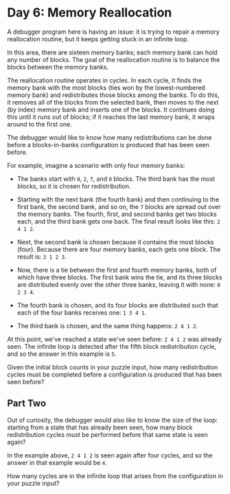 # Day 6: Memory Reallocation

A debugger program here is having an issue: it is trying to repair a memory
reallocation routine, but it keeps getting stuck in an infinite loop.

In this area, there are sixteen memory banks; each memory bank can hold any
number of blocks. The goal of the reallocation routine is to balance the blocks
between the memory banks.

The reallocation routine operates in cycles. In each cycle, it finds the memory
bank with the most blocks (ties won by the lowest-numbered memory bank) and
redistributes those blocks among the banks. To do this, it removes all of the
blocks from the selected bank, then moves to the next (by index) memory bank and
inserts one of the blocks. It continues doing this until it runs out of blocks;
if it reaches the last memory bank, it wraps around to the first one.

The debugger would like to know how many redistributions can be done before a
blocks-in-banks configuration is produced that has been seen before.

For example, imagine a scenario with only four memory banks:

- The banks start with `0`, `2`, `7`, and `0` blocks. The third bank has the
  most blocks, so it is chosen for redistribution.

- Starting with the next bank (the fourth bank) and then continuing to the first
  bank, the second bank, and so on, the `7` blocks are spread out over the
  memory banks. The fourth, first, and second banks get two blocks each, and the
  third bank gets one back. The final result looks like this: `2 4 1 2`.

- Next, the second bank is chosen because it contains the most blocks (four).
  Because there are four memory banks, each gets one block. The result is:
  `3 1 2 3`.

- Now, there is a tie between the first and fourth memory banks, both of which
  have three blocks. The first bank wins the tie, and its three blocks are
  distributed evenly over the other three banks, leaving it with none:
  `0 2 3 4`.

- The fourth bank is chosen, and its four blocks are distributed such that each
  of the four banks receives one: `1 3 4 1`.

- The third bank is chosen, and the same thing happens: `2 4 1 2`.

At this point, we've reached a state we've seen before: `2 4 1 2` was already
seen. The infinite loop is detected after the fifth block redistribution cycle,
and so the answer in this example is `5`.

Given the initial block counts in your puzzle input, how many redistribution
cycles must be completed before a configuration is produced that has been seen
before?

## Part Two

Out of curiosity, the debugger would also like to know the size of the loop:
starting from a state that has already been seen, how many block redistribution
cycles must be performed before that same state is seen again?

In the example above, `2 4 1 2` is seen again after four cycles, and so the
answer in that example would be `4`.

How many cycles are in the infinite loop that arises from the configuration in
your puzzle input?
